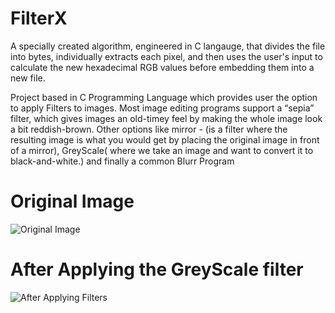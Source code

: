 # FilterX

A specially created algorithm, engineered in C langauge,  that divides the file into bytes, individually extracts each pixel, and then uses the user's input to calculate the new hexadecimal RGB values before embedding them into a new file.

Project based in C Programming Language which provides user the option to apply Filters to images. Most image editing programs support a “sepia” filter, which gives images an old-timey feel by making the whole image look a bit reddish-brown. Other options like mirror -  (is a filter where the resulting image is what you would get by placing the original image in front of a mirror), GreyScale( where we take an image and want to convert it to black-and-white.) and finally a common Blurr Program 

# Original Image
![Original Image](https://raw.githubusercontent.com/thisisadityapatel/Image-Filters/main/Image-Filter/yard.bmp)

# After Applying the GreyScale filter
![After Applying Filters](https://raw.githubusercontent.com/thisisadityapatel/Image-Filters/main/Image-Filter/out.bmp)
